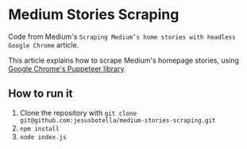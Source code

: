 # Medium Stories Scraping
Code from Medium's `Scraping Medium’s home stories with headless Google Chrome` article.

This article explains how to scrape Medium's homepage stories, using [Google Chrome's Puppeteer library](https://github.com/GoogleChrome/puppeteer).

## How to run it
1. Clone the repository with `git clone git@github.com:jesusbotella/medium-stories-scraping.git`
2. `npm install`
3. `node index.js`
